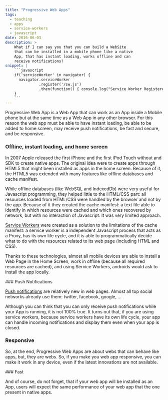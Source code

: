```yaml
---
title: "Progressive Web Apps"
tags:
  - teaching
  - apps
  - service-workers
  - javascript
date: 2016-06-03
description: >
    What if I can say you that you can build a WebSite
    that can be installed in a mobile phone like a native
    App, that has instant loading, works offline and can
    receive notifications?
snippet: |
    ```javascript
    if('serviceWorker' in navigator) {
      navigator.serviceWorker
               .register('/sw.js')
               .then(function() { console.log("Service Worker Registered"); });
    }
    ```
---
```


Progressive Web App is a Web App that can work as an App inside a Mobile phone 
but at the same time as a Web App in any other browser. 
For this reason the web app must be able to have instant loading, 
be able to be added to home screen, may receive push notifications, 
be fast and secure, and be responsive.

### Offline, instant loading, and home screen

In 2007 Apple released the first iPhone and the first iPod Touch 
without and SDK to create native apps. The original idea were 
to create apps through HTML5 that might been installed as apps in the home screen. 
Because of it, the HTML5 was extended with many features 
like offline databases and cache manifest.

While offline databases (like WebSQL and IndexedDb) 
were very useful for Javascript programming, 
they helped little to the HTML/CSS part: 
all resources loaded from HTML/CSS were handled by the browser and not by the app. 
Because of it they created the cache manifest: 
a text file able to identify in which resources were cached and 
which ones recovered by network, but with no interaction of Javascript. 
It was very limited approach.

[Service Workers](https://developer.mozilla.org/en-US/docs/Web/API/Service_Worker_API) 
were created as a solution to the limitations of the cache manifest: 
a service worker is a independent Javascript process that acts as a Proxy, 
has its own life cycle, and it is able to programmatically decide what to 
do with the resources related to its web page (including HTML and CSS).

Thanks to these technologies, almost all mobile devices are able to install 
a Web Page in the Home Screen, work in offline (because all required resources are cached), 
and using Service Workers, androids would ask to install the app locally.

### Push Notifications

[Push notifications](https://developer.mozilla.org/en/docs/Web/API/Push_API) 
are relatively new in web pages. Almost all top social networks already use them: 
twitter, facebook, google, ... 

Although you can think that you can only receive push notifications 
while your App is running, it is not 100% true. It turns out that, 
if you are using service workers, because service workers have its own life cycle, 
your app can handle incoming notifications and display them 
even when your app is closed.

### Responsive

So, at the end, Progressive Web Apps are about webs that can behave like apps, 
but, they are webs. 
So, if you make you web app responsive, 
you can make it work in any device, 
even if the latest innovations are not available.

### Fast

And of course, do not forget, 
that if your web app will be installed as an App, 
users will expect the same performance of your web app that 
the one present in native apps.
